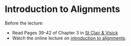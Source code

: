 # Introduction to Alignments

Before the lecture:

* Read Pages 39-42 of Chapter 3 in [St Clair & Visick](https://www.jblearning.com/catalog/productdetails/9781284033700/)
* Watch the online lecture on [introduction to alignments](https://youtu.be/aaXqaaMymOA).

